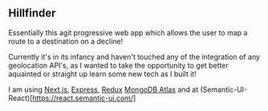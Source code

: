 ## Hillfinder

Essentially this agit  progressive web app which allows the user to map a route to a destination on a decline!

Currently it's in its infancy and haven't touched any of the integration of any geolocation API's, as I wanted to take the opportunity to get better aquainted or straight up learn some new tech as I built it!

I am using [Next.js](https://nextjs.org/), [Express](https://expressjs.com/), [Redux](https://redux.js.org/) [MongoDB Atlas](https://www.mongodb.com/cloud/atlas) and at (Semantic-UI-React)[https://react.semantic-ui.com/]


